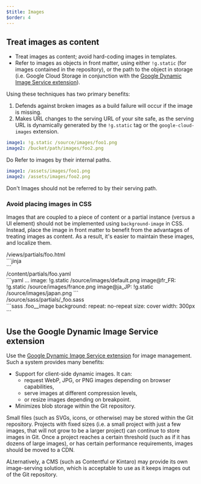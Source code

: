 ```yaml
---
$title: Images
$order: 4
---
```

## Treat images as content

- Treat images as content; avoid hard-coding images in templates.
- Refer to images as objects in front matter, using either `!g.static` (for images contained in the repository), or the path to the object in storage (i.e. Google Cloud Storage in conjunction with the [Google Dynamic Image Service extension](https://github.com/grow/grow-ext-google-cloud-images)).

Using these techniques has two primary benefits:

1. Defends against broken images as a build failure will occur if the image is missing.
1. Makes URL changes to the serving URL of your site safe, as the serving URL is dynamically generated by the `!g.static` tag or the `google-cloud-images` extension.

<section>
<div>

```yaml
image1: !g.static /source/images/foo1.png
image2: /bucket/path/images/foo2.png
```
<do>Do</do>
<label>
  Refer to images by their internal paths.
</label>
</div>

<div>

```yaml
image1: /assets/images/foo1.png
image2: /assets/images/foo2.png
```
<dont>Don't</dont>
<label>
  Images should not be referred to by their serving path.
</label>
</div>

</section>

### Avoid placing images in CSS

Images that are coupled to a piece of content or a partial instance (versus a
UI element) should not be implemented using `background-image` in CSS. Instead,
place the image in front matter to benefit from the advantages of treating
images as content. As a result, it's easier to maintain these images, and
localize them.

<figcaption>/views/partials/foo.html</figcaption>
```jinja
<div class="foo">
  <div class="foo__image" style="background-image: url({{partial.image.url}})">
  </div>
</div>
```

<figcaption>/content/partials/foo.yaml</figcaption>
```yaml
...
image: !g.static /source/images/default.png
image@fr_FR: !g.static /source/images/france.png
image@ja_JP: !g.static /source/images/japan.png
```

<figcaption>/source/sass/partials/_foo.sass</figcaption>
```sass
.foo__image
  background:
    repeat: no-repeat
    size: cover
  width: 300px
```

## Use the Google Dynamic Image Service extension

Use the [Google Dynamic Image Service extension](https://github.com/grow/grow-ext-google-cloud-images) for image management. Such a system provides many benefits:

- Support for client-side dynamic images. It can:
    - request WebP, JPG, or PNG images depending on browser capabilities,
    - serve images at different compression levels,
    - or resize images depending on breakpoint.
- Minimizes blob storage within the Git repository.

Small files (such as SVGs, icons, or otherwise) may be stored within the Git
repository. Projects with fixed sizes (i.e. a small project with just a few
images, that will not grow to be a larger project) can continue to store images
in Git. Once a project reaches a certain threshold (such as if it has dozens of
large images), or has certain performance requirements, images should be moved
to a CDN.

ALternatively, a CMS (such as Contentful or Kintaro) may provide its own
image-serving solution, which is acceptable to use as it keeps images out of
the Git repository.
